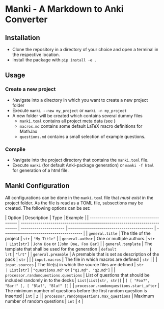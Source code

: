 # Manki - A Markdown to Anki Converter

## Installation

- Clone the repository in a directory of your choice and open a terminal in the respective location.
- Install the package with `pip install -e .`

## Usage

### Create a new project

- Navigate into a directory in which you want to create a new project folder
- Execute `manki --new my_project` or `manki -n my_project`
- A new folder will be created which contains several dummy files
  - `manki.toml` contains all project meta data (see )
  - `macros.md` contains some default LaTeX macro definitions for MathJax
  - `questions.md` contains a small selection of example questions.

### Compile

- Navigate into the project directory that contains the `manki.toml` file.
- Execute `manki` (for default Anki-package generation) or `manki -f html` for generation of a html file.

## Manki Configuration

All configurations can be done in the `manki.toml` file that _must exist_ in the project folder.
As the file is read as a TOML file, subsections may be created.
The following options can be set:

| Option                                    | Description                                                                  | Type                   | Example                                     |
| ----------------------------------------- | ---------------------------------------------------------------------------- | ---------------------- | ------------------------------------------- | ---------------------------------------- |
| `general.title`                           | The title of the project                                                     | `str`                  | `"My Title"`                                |
| `general.author`                          | One or multiple authors                                                      | `str                   | List[str]`                                  | `John Doe` or `[John Doe, Foo Bar]`      |
| `general.template`                        | The template that shall be used for the generation                           | `default               | lrt`                                        | `"lrt"`                                  |
| `general.preamble`                        | A premable that is set as description of the pack                            | `str`                  |                                             |
| `input.macros`                            | The file in which macros are defined                                         | `str`                  |                                             |
| `input.sources`                           | The file(s) in which the source files are defined                            | `str                   | List[str]`                                  | `"questions.md"` or `["q1.md", "q2.md"]` |
| `processor.randomquestions.questions`     | List of questions that should be included randomly in to the decks           | `List[List[str, str]]` | `[ [ "Foo?", "Bar!" ], [ "Bla?", "Blu!" ]]` |
| `processor.randomquestions.start_after`   | The minimum number of questions before the first random question is inserted | `int`                  | `2`                                         |
| `processor.randomquestions.max_questions` | Maximum number of random questions                                           | `int`                  | `4`                                         |
